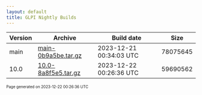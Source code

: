 ```yaml
---
layout: default
title: GLPI Nightly Builds
---
```


Version|Archive|Build date|Size
---|---|---|---
main|[main-0b9a5be.tar.gz](main-0b9a5be.tar.gz)|2023-12-21 00:34:03 UTC|78075645
10.0|[10.0-8a8f5e5.tar.gz](10.0-8a8f5e5.tar.gz)|2023-12-22 00:26:36 UTC|59690562

<font size="1">Page generated on 2023-12-22 00:26:36 UTC</font>
